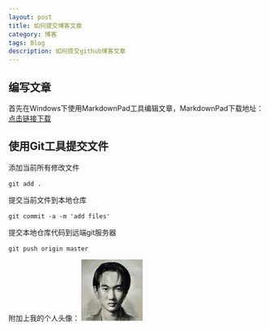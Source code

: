 ```yaml
---
layout: post
title: 如何提交博客文章
category: 博客
tags: Blog
description: 如何提交github博客文章
---
```


## 编写文章
首先在Windows下使用MarkdownPad工具编辑文章，MarkdownPad下载地址：[点击链接下载](http://markdownpad.com/)

## 使用Git工具提交文件
添加当前所有修改文件
    
    git add .

提交当前文件到本地仓库

    git commit -a -m 'add files'

提交本地仓库代码到远端git服务器

    git push origin master

附加上我的个人头像：
![个人头像](https://github.com/chenzongliang/chenzongliang.github.com/raw/master/images/head.jpg)